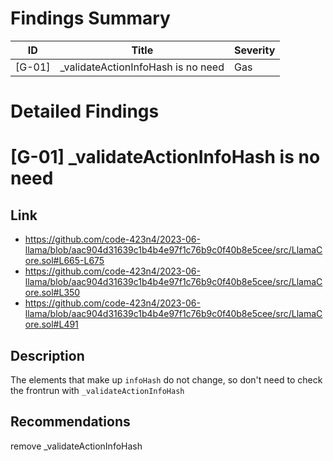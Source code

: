 # Findings Summary

| ID     | Title                                                | Severity |
| ------ | ---------------------------------------------------- | -------- |
| [G-01] | _validateActionInfoHash is no need                   | Gas      |

# Detailed Findings

# [G-01] _validateActionInfoHash is no need

## Link

- https://github.com/code-423n4/2023-06-llama/blob/aac904d31639c1b4b4e97f1c76b9c0f40b8e5cee/src/LlamaCore.sol#L665-L675
- https://github.com/code-423n4/2023-06-llama/blob/aac904d31639c1b4b4e97f1c76b9c0f40b8e5cee/src/LlamaCore.sol#L350
- https://github.com/code-423n4/2023-06-llama/blob/aac904d31639c1b4b4e97f1c76b9c0f40b8e5cee/src/LlamaCore.sol#L491

## Description

The elements that make up `infoHash` do not change, so don't need to check the frontrun with `_validateActionInfoHash`

## Recommendations

remove _validateActionInfoHash
